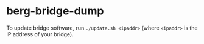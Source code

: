 # berg-bridge-dump

To update bridge software, run `./update.sh <ipaddr>` (where `<ipaddr>` is the
IP address of your bridge).
